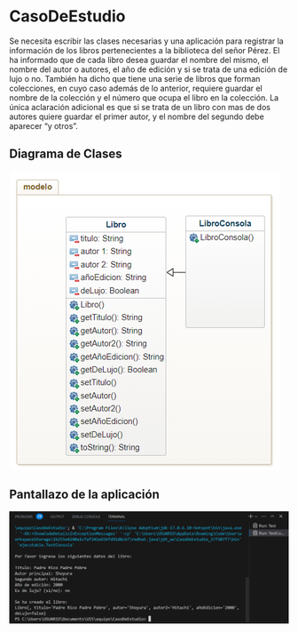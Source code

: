 # CasoDeEstudio

Se necesita escribir las clases necesarias y una aplicación para registrar la información de los libros
pertenecientes a la biblioteca del señor Pérez. El ha informado que de cada libro desea guardar el nombre del
mismo, el nombre del autor o autores, el año de edición y si se trata de una edición de lujo o no. También ha
dicho que tiene una serie de libros que forman colecciones, en cuyo caso además de lo anterior, requiere guardar
el nombre de la colección y el número que ocupa el libro en la colección. La única aclaración adicional es que
si se trata de un libro con mas de dos autores quiere guardar el primer autor, y el nombre del segundo debe
aparecer “y otros”.


## Diagrama de Clases

![diagrama de clases](DiagramaClases3.png "Diagrama de clases")

## Pantallazo de la aplicación

![pantallazo de la aplicación](EjecutableConsola.png "Pantallazo de la aplicación")